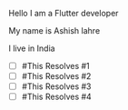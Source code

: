 Hello I am a Flutter developer

My name is Ashish lahre

I live in India

- [ ] #This Resolves #1
- [ ] #This Resolves #2
- [ ] #This Resolves #3
- [ ] #This Resolves #4
